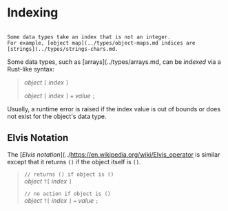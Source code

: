Indexing
========

```admonish tip.side "Tip: Non-integer index"

Some data types take an index that is not an integer.
For example, [object map](../types/object-maps.md indices are [strings](../types/strings-chars.md.
```

Some data types, such as [arrays](../types/arrays.md, can be _indexed_ via a Rust-like syntax:

> _object_ `[` _index_ `]`
>
> _object_ `[` _index_ `]` `=` _value_ `;`

Usually, a runtime error is raised if the index value is out of bounds or does not exist for the
object's data type.


Elvis Notation
--------------

The [_Elvis notation_](../https://en.wikipedia.org/wiki/Elvis_operator is similar except that it
returns `()` if the object itself is `()`.

> `// returns () if object is ()`  
> _object_ `?[` _index_ `]`
>
> `// no action if object is ()`  
> _object_ `?[` _index_ `]` `=` _value_ `;`
